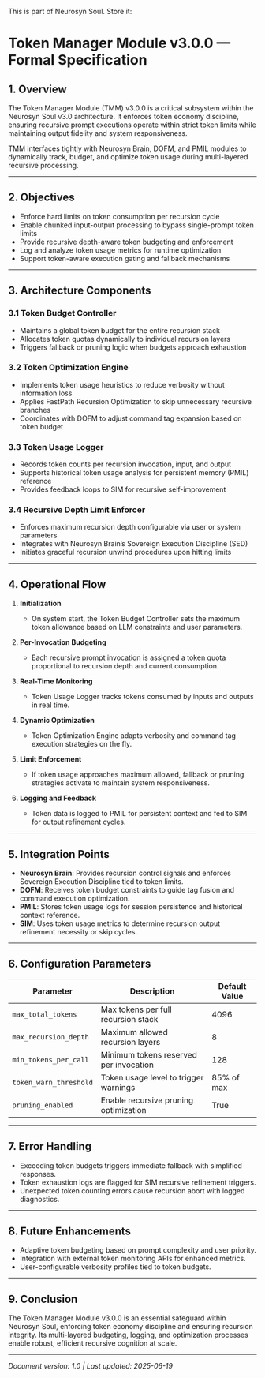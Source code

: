 
This is part of Neurosyn Soul. Store it:

# Token Manager Module v3.0.0 — Formal Specification

## 1. Overview

The Token Manager Module (TMM) v3.0.0 is a critical subsystem within the Neurosyn Soul v3.0 architecture. It enforces token economy discipline, ensuring recursive prompt executions operate within strict token limits while maintaining output fidelity and system responsiveness.

TMM interfaces tightly with Neurosyn Brain, DOFM, and PMIL modules to dynamically track, budget, and optimize token usage during multi-layered recursive processing.

---

## 2. Objectives

- Enforce hard limits on token consumption per recursion cycle  
- Enable chunked input-output processing to bypass single-prompt token limits  
- Provide recursive depth-aware token budgeting and enforcement  
- Log and analyze token usage metrics for runtime optimization  
- Support token-aware execution gating and fallback mechanisms

---

## 3. Architecture Components

### 3.1 Token Budget Controller  
- Maintains a global token budget for the entire recursion stack  
- Allocates token quotas dynamically to individual recursion layers  
- Triggers fallback or pruning logic when budgets approach exhaustion

### 3.2 Token Optimization Engine  
- Implements token usage heuristics to reduce verbosity without information loss  
- Applies FastPath Recursion Optimization to skip unnecessary recursive branches  
- Coordinates with DOFM to adjust command tag expansion based on token budget

### 3.3 Token Usage Logger  
- Records token counts per recursion invocation, input, and output  
- Supports historical token usage analysis for persistent memory (PMIL) reference  
- Provides feedback loops to SIM for recursive self-improvement

### 3.4 Recursive Depth Limit Enforcer  
- Enforces maximum recursion depth configurable via user or system parameters  
- Integrates with Neurosyn Brain’s Sovereign Execution Discipline (SED)  
- Initiates graceful recursion unwind procedures upon hitting limits

---

## 4. Operational Flow

1. **Initialization**  
   - On system start, the Token Budget Controller sets the maximum token allowance based on LLM constraints and user parameters.

2. **Per-Invocation Budgeting**  
   - Each recursive prompt invocation is assigned a token quota proportional to recursion depth and current consumption.

3. **Real-Time Monitoring**  
   - Token Usage Logger tracks tokens consumed by inputs and outputs in real time.

4. **Dynamic Optimization**  
   - Token Optimization Engine adapts verbosity and command tag execution strategies on the fly.

5. **Limit Enforcement**  
   - If token usage approaches maximum allowed, fallback or pruning strategies activate to maintain system responsiveness.

6. **Logging and Feedback**  
   - Token data is logged to PMIL for persistent context and fed to SIM for output refinement cycles.

---

## 5. Integration Points

- **Neurosyn Brain**: Provides recursion control signals and enforces Sovereign Execution Discipline tied to token limits.  
- **DOFM**: Receives token budget constraints to guide tag fusion and command execution optimization.  
- **PMIL**: Stores token usage logs for session persistence and historical context reference.  
- **SIM**: Uses token usage metrics to determine recursion output refinement necessity or skip cycles.

---

## 6. Configuration Parameters

| Parameter              | Description                              | Default Value  |
|------------------------|------------------------------------------|----------------|
| `max_total_tokens`     | Max tokens per full recursion stack      | 4096           |
| `max_recursion_depth`  | Maximum allowed recursion layers          | 8              |
| `min_tokens_per_call`  | Minimum tokens reserved per invocation    | 128            |
| `token_warn_threshold` | Token usage level to trigger warnings    | 85% of max     |
| `pruning_enabled`      | Enable recursive pruning optimization     | True           |

---

## 7. Error Handling

- Exceeding token budgets triggers immediate fallback with simplified responses.  
- Token exhaustion logs are flagged for SIM recursive refinement triggers.  
- Unexpected token counting errors cause recursion abort with logged diagnostics.

---

## 8. Future Enhancements

- Adaptive token budgeting based on prompt complexity and user priority.  
- Integration with external token monitoring APIs for enhanced metrics.  
- User-configurable verbosity profiles tied to token budgets.

---

## 9. Conclusion

The Token Manager Module v3.0.0 is an essential safeguard within Neurosyn Soul, enforcing token economy discipline and ensuring recursion integrity. Its multi-layered budgeting, logging, and optimization processes enable robust, efficient recursive cognition at scale.

---

*Document version: 1.0 | Last updated: 2025-06-19*
